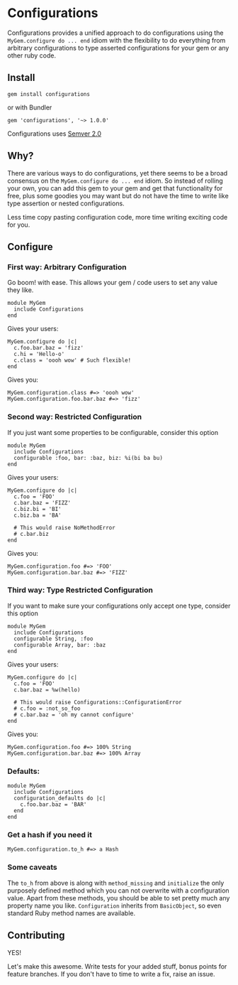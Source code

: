 # Configurations

Configurations provides a unified approach to do configurations using the `MyGem.configure do ... end` idiom with the flexibility to do everything from arbitrary configurations to type asserted configurations for your gem or any other ruby code.

## Install

`gem install configurations`

or with Bundler

`gem 'configurations', '~> 1.0.0'`

Configurations uses [Semver 2.0](http://semver.org/)

## Why?

There are various ways to do configurations, yet there seems to be a broad consensus on the `MyGem.configure do ... end` idiom.
So instead of rolling your own, you can add this gem to your gem and get that functionality for free, plus some goodies you may want
but do not have the time to write like type assertion or nested configurations.

Less time copy pasting configuration code, more time writing exciting code for you.

## Configure

### First way: Arbitrary Configuration

Go boom! with ease. This allows your gem / code users to set any value they like.

```
module MyGem
  include Configurations
end
```

Gives your users:

```
MyGem.configure do |c|
  c.foo.bar.baz = 'fizz'
  c.hi = 'Hello-o'
  c.class = 'oooh wow' # Such flexible!
end
```

Gives you:

```
MyGem.configuration.class #=> 'oooh wow'
MyGem.configuration.foo.bar.baz #=> 'fizz'
```

### Second way: Restricted Configuration

If you just want some properties to be configurable, consider this option

```
module MyGem
  include Configurations
  configurable :foo, bar: :baz, biz: %i(bi ba bu)
end
```

Gives your users:

```
MyGem.configure do |c|
  c.foo = 'FOO'
  c.bar.baz = 'FIZZ'
  c.biz.bi = 'BI'
  c.biz.ba = 'BA'

  # This would raise NoMethodError
  # c.bar.biz
end
```

Gives you:

```
MyGem.configuration.foo #=> 'FOO'
MyGem.configuration.bar.baz #=> 'FIZZ'
```

### Third way: Type Restricted Configuration

If you want to make sure your configurations only accept one type, consider this option

```
module MyGem
  include Configurations
  configurable String, :foo
  configurable Array, bar: :baz
end
```

Gives your users:

```
MyGem.configure do |c|
  c.foo = 'FOO'
  c.bar.baz = %w(hello)

  # This would raise Configurations::ConfigurationError
  # c.foo = :not_so_foo
  # c.bar.baz = 'oh my cannot configure'
end
```

Gives you:

```
MyGem.configuration.foo #=> 100% String
MyGem.configuration.bar.baz #=> 100% Array
```

### Defaults:

```
module MyGem
  include Configurations
  configuration_defaults do |c|
    c.foo.bar.baz = 'BAR'
  end
end
```

### Get a hash if you need it

```
MyGem.configuration.to_h #=> a Hash

```

### Some caveats

The `to_h` from above is along with `method_missing` and `initialize` the only purposely defined method which you can not overwrite with a configuration value.
Apart from these methods, you should be able to set pretty much any property name you like. `Configuration` inherits from `BasicObject`, so even standard Ruby method names are available.

## Contributing

YES!

Let's make this awesome. Write tests for your added stuff, bonus points for feature branches. If you don't have to time to write a fix, raise an issue.

